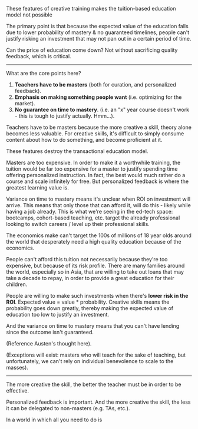 These features of creative training makes the tuition-based education model not possible 

The primary point is that because the expected value of the education falls due to lower probability of mastery & no guaranteed timelines, people can't justify risking an investment that may not pan out in a certain period of time.

Can the price of education come down? Not without sacrificing quality feedback, which is critical.

----

What are the core points here?

1. **Teachers have to be masters** (both for curation, and personalized feedback).
2. **Emphasis on making something people want** (i.e. optimizing for the market).
3. **No guarantee on time to mastery**. (i.e. an "x" year course doesn't work - this is tough to justify actually. Hmm...). 

Teachers have to be masters because the more creative a skill, theory alone becomes less valuable. For creative skills, it's difficult to simply consume content about how to do something, and become proficient at it.

These features destroy the transactional education model.

Masters are too expensive. In order to make it a worthwhile training, the tuition would be far too expensive for a master to justify spending time offering personalized instruction. In fact, the best would much rather do a course and scale infinitely for free. But personalized feedback is where the greatest learning value is.

Variance on time to mastery means it's unclear when ROI on investment will arrive. This means that only those that can afford it, will do this - likely while having a job already. This is what we're seeing in the ed-tech space: bootcamps, cohort-based teaching, etc. target the already professional looking to switch careers / level up their professional skills.

The economics make can't target the 100s of millions of 18 year olds around the world that desperately need a high quality education because of the economics.

People can't afford this tuition not necessarily because they're too expensive, but because of its risk profile. There are many families around the world, especially so in Asia, that are willing to take out loans that may take a decade to repay, in order to provide a great education for their children.

People are willing to make such investments when there's **lower risk in the ROI**. Expected value = value * probability. Creative skills means the probability goes down greatly, thereby making the expected value of education too low to justify an investment.

And the variance on time to mastery means that you can't have lending since the outcome isn't guaranteed.

(Reference Austen's thought here).

(Exceptions will exist: masters who will teach for the sake of teaching, but unfortunately, we can't rely on individual benevolence to scale to the masses).



----

The more creative the skill, the better the teacher must be in order to be effective.

Personalized feedback is important. And the more creative the skill, the less it can be delegated to non-masters (e.g. TAs, etc.).

In a world in which all you need to do is 
